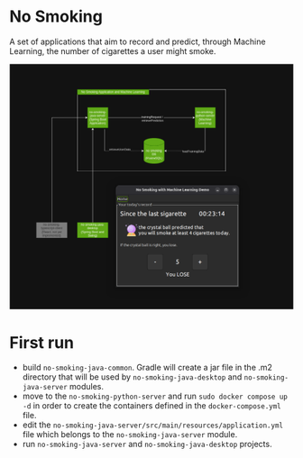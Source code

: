 # No Smoking

A set of applications that aim to record and predict, through Machine Learning, the number of cigarettes a user might
smoke.

![no-smoking-screenshot](image/no-smoking.png)

# First run

- build `no-smoking-java-common`. Gradle will create a jar file in the .m2 directory that will be used by
  `no-smoking-java-desktop` and `no-smoking-java-server` modules.
- move to the `no-smoking-python-server` and run `sudo docker compose up -d` in order to create the containers defined
  in the `docker-compose.yml` file.
- edit the `no-smoking-java-server/src/main/resources/application.yml` file which belongs to the
  `no-smoking-java-server` module.
- run `no-smoking-java-server` and `no-smoking-java-desktop` projects.